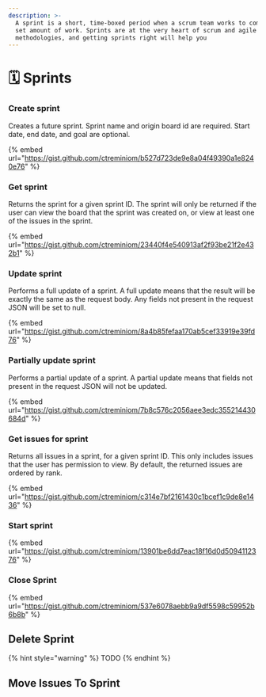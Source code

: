```yaml
---
description: >-
  A sprint is a short, time-boxed period when a scrum team works to complete a
  set amount of work. Sprints are at the very heart of scrum and agile
  methodologies, and getting sprints right will help you
---
```


# 🗓 Sprints

### Create sprint <a href="#create-print" id="create-print"></a>

Creates a future sprint. Sprint name and origin board id are required. Start date, end date, and goal are optional.

{% embed url="https://gist.github.com/ctreminiom/b527d723de9e8a04f49390a1e8240e76" %}

### Get sprint

Returns the sprint for a given sprint ID. The sprint will only be returned if the user can view the board that the sprint was created on, or view at least one of the issues in the sprint.

{% embed url="https://gist.github.com/ctreminiom/23440f4e540913af2f93be21f2e432b1" %}

### Update sprint

Performs a full update of a sprint. A full update means that the result will be exactly the same as the request body. Any fields not present in the request JSON will be set to null.

{% embed url="https://gist.github.com/ctreminiom/8a4b85fefaa170ab5cef33919e39fd76" %}

### Partially update sprint

Performs a partial update of a sprint. A partial update means that fields not present in the request JSON will not be updated.

{% embed url="https://gist.github.com/ctreminiom/7b8c576c2056aee3edc355214430684d" %}

### Get issues for sprint <a href="#get-issues-for-sprint" id="get-issues-for-sprint"></a>

Returns all issues in a sprint, for a given sprint ID. This only includes issues that the user has permission to view. By default, the returned issues are ordered by rank.

{% embed url="https://gist.github.com/ctreminiom/c314e7bf2161430c1bcef1c9de8e1436" %}

### Start sprint

{% embed url="https://gist.github.com/ctreminiom/13901be6dd7eac18f16d0d5094112376" %}

### Close Sprint

{% embed url="https://gist.github.com/ctreminiom/537e6078aebb9a9df5598c59952b6b8b" %}

## Delete Sprint

{% hint style="warning" %}
TODO
{% endhint %}

## Move Issues To Sprint

